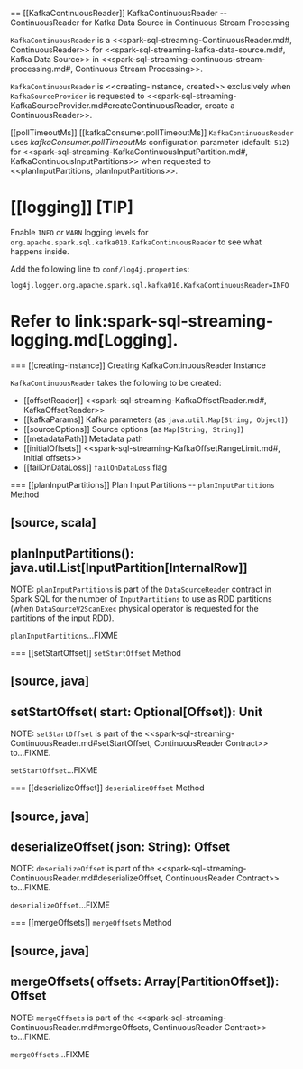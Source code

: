 == [[KafkaContinuousReader]] KafkaContinuousReader -- ContinuousReader for Kafka Data Source in Continuous Stream Processing

`KafkaContinuousReader` is a <<spark-sql-streaming-ContinuousReader.md#, ContinuousReader>> for <<spark-sql-streaming-kafka-data-source.md#, Kafka Data Source>> in <<spark-sql-streaming-continuous-stream-processing.md#, Continuous Stream Processing>>.

`KafkaContinuousReader` is <<creating-instance, created>> exclusively when `KafkaSourceProvider` is requested to <<spark-sql-streaming-KafkaSourceProvider.md#createContinuousReader, create a ContinuousReader>>.

[[pollTimeoutMs]]
[[kafkaConsumer.pollTimeoutMs]]
`KafkaContinuousReader` uses *kafkaConsumer.pollTimeoutMs* configuration parameter (default: `512`) for <<spark-sql-streaming-KafkaContinuousInputPartition.md#, KafkaContinuousInputPartitions>> when requested to <<planInputPartitions, planInputPartitions>>.

[[logging]]
[TIP]
====
Enable `INFO` or `WARN` logging levels for `org.apache.spark.sql.kafka010.KafkaContinuousReader` to see what happens inside.

Add the following line to `conf/log4j.properties`:

```
log4j.logger.org.apache.spark.sql.kafka010.KafkaContinuousReader=INFO
```

Refer to link:spark-sql-streaming-logging.md[Logging].
====

=== [[creating-instance]] Creating KafkaContinuousReader Instance

`KafkaContinuousReader` takes the following to be created:

* [[offsetReader]] <<spark-sql-streaming-KafkaOffsetReader.md#, KafkaOffsetReader>>
* [[kafkaParams]] Kafka parameters (as `java.util.Map[String, Object]`)
* [[sourceOptions]] Source options (as `Map[String, String]`)
* [[metadataPath]] Metadata path
* [[initialOffsets]] <<spark-sql-streaming-KafkaOffsetRangeLimit.md#, Initial offsets>>
* [[failOnDataLoss]] `failOnDataLoss` flag

=== [[planInputPartitions]] Plan Input Partitions -- `planInputPartitions` Method

[source, scala]
----
planInputPartitions(): java.util.List[InputPartition[InternalRow]]
----

NOTE: `planInputPartitions` is part of the `DataSourceReader` contract in Spark SQL for the number of `InputPartitions` to use as RDD partitions (when `DataSourceV2ScanExec` physical operator is requested for the partitions of the input RDD).

`planInputPartitions`...FIXME

=== [[setStartOffset]] `setStartOffset` Method

[source, java]
----
setStartOffset(
  start: Optional[Offset]): Unit
----

NOTE: `setStartOffset` is part of the <<spark-sql-streaming-ContinuousReader.md#setStartOffset, ContinuousReader Contract>> to...FIXME.

`setStartOffset`...FIXME

=== [[deserializeOffset]] `deserializeOffset` Method

[source, java]
----
deserializeOffset(
  json: String): Offset
----

NOTE: `deserializeOffset` is part of the <<spark-sql-streaming-ContinuousReader.md#deserializeOffset, ContinuousReader Contract>> to...FIXME.

`deserializeOffset`...FIXME

=== [[mergeOffsets]] `mergeOffsets` Method

[source, java]
----
mergeOffsets(
  offsets: Array[PartitionOffset]): Offset
----

NOTE: `mergeOffsets` is part of the <<spark-sql-streaming-ContinuousReader.md#mergeOffsets, ContinuousReader Contract>> to...FIXME.

`mergeOffsets`...FIXME
